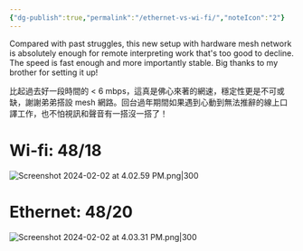 ```yaml
---
{"dg-publish":true,"permalink":"/ethernet-vs-wi-fi/","noteIcon":"2"}
---
```


Compared with past struggles, this new setup with hardware mesh network is absolutely enough for remote interpreting work that's too good to decline. The speed is fast enough and more importantly stable. Big thanks to my brother for setting it up!

比起過去好一段時間的 < 6 mbps，這真是佛心來著的網速，穩定性更是不可或缺，謝謝弟弟搭設 mesh 網路。回台過年期間如果遇到心動到無法推辭的線上口譯工作，也不怕視訊和聲音有一搭沒一搭了！
# Wi-fi: 48/18

![Screenshot 2024-02-02 at 4.02.59 PM.png|300](/img/user/_attachments/_OB/Screenshot%202024-02-02%20at%204.02.59%20PM.png)
# Ethernet: 48/20

![Screenshot 2024-02-02 at 4.03.31 PM.png|300](/img/user/_attachments/_OB/Screenshot%202024-02-02%20at%204.03.31%20PM.png)